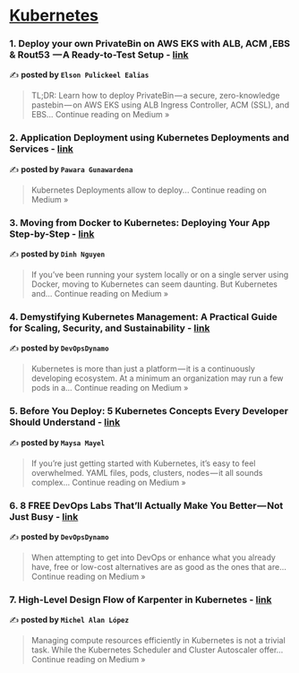 
<h1><a href=https://medium.com/tag/kubernetes/recommended target="_blank" rel="noopener noreferrer">Kubernetes</a></h1>
<h3>1. Deploy your own PrivateBin on AWS EKS with ALB, ACM ,EBS & Rout53  — A Ready-to-Test Setup - <a href="https://medium.com/@elsonpulikkan/deploy-your-own-privatebin-on-aws-eks-with-alb-acm-ebs-rout53-a-ready-to-test-setup-c10854e89475?source=rss------kubernetes-5" target="_blank" rel="noopener noreferrer">link</a></h3>

✍️ **posted by `Elson Pulickeel Ealias`**

<blockquote>TL;DR: Learn how to deploy PrivateBin — a secure, zero-knowledge pastebin — on AWS EKS using ALB Ingress Controller, ACM (SSL), and EBS…
Continue reading on Medium »</blockquote>

<h3>2. Application Deployment using Kubernetes Deployments and Services - <a href="https://medium.com/@pawara/application-deployment-using-kubernetes-deployments-and-services-3eb8fe9131f3?source=rss------kubernetes-5" target="_blank" rel="noopener noreferrer">link</a></h3>

✍️ **posted by `Pawara Gunawardena`**

<blockquote>Kubernetes Deployments allow to deploy...
Continue reading on Medium »</blockquote>

<h3>3. Moving from Docker to Kubernetes: Deploying Your App Step-by-Step - <a href="https://medium.com/@dinhnguyen1812/moving-from-docker-to-kubernetes-deploying-your-app-step-by-step-6a1a032f2af4?source=rss------kubernetes-5" target="_blank" rel="noopener noreferrer">link</a></h3>

✍️ **posted by `Dinh Nguyen`**

<blockquote>If you’ve been running your system locally or on a single server using Docker, moving to Kubernetes can seem daunting. But Kubernetes and…
Continue reading on Medium »</blockquote>

<h3>4. Demystifying Kubernetes Management: A Practical Guide for Scaling, Security, and Sustainability - <a href="https://medium.com/@DynamoDevOps/demystifying-kubernetes-management-a-practical-guide-for-scaling-security-and-sustainability-81fb5fd0c126?source=rss------kubernetes-5" target="_blank" rel="noopener noreferrer">link</a></h3>

✍️ **posted by `DevOpsDynamo`**

<blockquote>Kubernetes is more than just a platform — it is a continuously developing ecosystem. At a minimum an organization may run a few pods in a…
Continue reading on Medium »</blockquote>

<h3>5. Before You Deploy: 5 Kubernetes Concepts Every Developer Should Understand - <a href="https://medium.com/@mayssamayel4/before-you-deploy-5-kubernetes-concepts-every-developer-should-understand-e5f6af2c8e19?source=rss------kubernetes-5" target="_blank" rel="noopener noreferrer">link</a></h3>

✍️ **posted by `Maysa Mayel`**

<blockquote>If you’re just getting started with Kubernetes, it’s easy to feel overwhelmed. YAML files, pods, clusters, nodes — it all sounds complex…
Continue reading on Medium »</blockquote>

<h3>6.  8 FREE DevOps Labs That’ll Actually Make You Better — Not Just Busy - <a href="https://medium.com/@DynamoDevOps/8-free-devops-labs-thatll-actually-make-you-better-not-just-busy-8db4ae616a05?source=rss------kubernetes-5" target="_blank" rel="noopener noreferrer">link</a></h3>

✍️ **posted by `DevOpsDynamo`**

<blockquote>When attempting to get into DevOps or enhance what you already have, free or low-cost alternatives are as good as the ones that are…
Continue reading on Medium »</blockquote>

<h3>7.  High-Level Design Flow of Karpenter in Kubernetes - <a href="https://medium.com/@ingalopez11/high-level-design-flow-of-karpenter-in-kubernetes-82b83b60ec7c?source=rss------kubernetes-5" target="_blank" rel="noopener noreferrer">link</a></h3>

✍️ **posted by `Michel Alan López`**

<blockquote>Managing compute resources efficiently in Kubernetes is not a trivial task. While the Kubernetes Scheduler and Cluster Autoscaler offer…
Continue reading on Medium »</blockquote>


